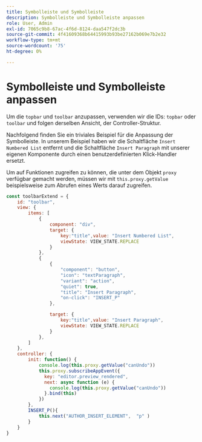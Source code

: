 ```yaml
---
title: Symbolleiste und Symbolleiste
description: Symbolleiste und Symbolleiste anpassen
role: User, Admin
exl-id: 7065c9b8-67ac-4f6d-8124-daa547f2dc3b
source-git-commit: 4f41609368b64415993b93be27162b069e7b2e32
workflow-type: tm+mt
source-wordcount: '75'
ht-degree: 0%

---
```


# Symbolleiste und Symbolleiste anpassen

Um die `topbar` und `toolbar` anzupassen, verwenden wir die IDs: `topbar` oder `toolbar` und folgen derselben Ansicht, der Controller-Struktur.

Nachfolgend finden Sie ein triviales Beispiel für die Anpassung der Symbolleiste. In unserem Beispiel haben wir die Schaltfläche `Insert Numbered List` entfernt und die Schaltfläche `Insert Paragraph` mit unserer eigenen Komponente durch einen benutzerdefinierten Klick-Handler ersetzt.

Um auf Funktionen zugreifen zu können, die unter dem Objekt `proxy` verfügbar gemacht werden, müssen wir mit `this.proxy.getValue` beispielsweise zum Abrufen eines Werts darauf zugreifen.

```js title = toolbar_customisation.js
const toolbarExtend = {
    id: "toolbar",
    view: {
        items: [
            {
                component: "div",
                target: {
                    key:"title",value: "Insert Numbered List",                    
                    viewState: VIEW_STATE.REPLACE
                }
            },
            {
                {
                    "component": "button",
                    "icon": "textParagraph",
                    "variant": "action",
                    "quiet": true,
                    "title": "Insert Paragraph",
                    "on-click": "INSERT_P"
                },

                target: {
                    key:"title",value: "Insert Paragraph",                    
                    viewState: VIEW_STATE.REPLACE
                }
            },
        ]
    },
    controller: {
        init: function() {
            console.log(this.proxy.getValue("canUndo"))
            this.proxy.subscribeAppEvent({
              key: "editor.preview_rendered",
              next: async function (e) {
                console.log(this.proxy.getValue("canUndo"))
              }.bind(this)
            })
        },
        INSERT_P(){
            this.next("AUTHOR_INSERT_ELEMENT",  "p" )
        }
    }
}
```
